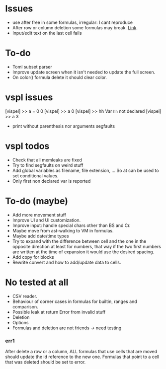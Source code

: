 # Issues
* use after free in some formulas, irregular: I cant reproduce
* After row or column deletion some formulas may break. [Link](#err1).
* Input/edit text on the last cell fails

# To-do
* Toml subset parser
* Improve update screen when it isn't needed to update the full screen.
* On color() formula delete it should clear color.

# vspl issues
[vispel] >> a = 0
0
[vispel] >> a
0
[vispel] >> hh
Var `hh` not declared
[vispel] >> a
3

* print without parenthesis nor arguments segfaults

# vspl todos
* Check that all memleaks are fixed
* Try to find segfaults on weird stuff
* Add global variables as filename, file extension, ... So at can be used to set
  conditional values.
* Only first non declared var is reported

# To-do (maybe)
* Add more movement stuff
* Improve UI and UI customization.
* Improve input: handle special chars other than BS and Cr.
* Maybe move from ast-walking to VM in formulas.
* Maybe add date/time types
* Try to expand with the difference between cell and the one in the opposite
  direction at least for numbers, that way if the two first numbers are written
  at the time of expansion it would use the desired spacing.
* Add copy for blocks
* Rewrite convert and how to add/update data to cells.

# No tested at all
* CSV reader.
* Behaviour of corner cases in formulas for builtin, ranges and comparison.
* Possible leak at return Error from invalid stuff
* Deletion
* Options
* Formulas and deletion are not friends -> need testing

### err1
After delete a row or a column, ALL formulas that use cells that are moved
should update the id reference to the new one. Formulas that point to a cell
that was deleted should be set to error. 
